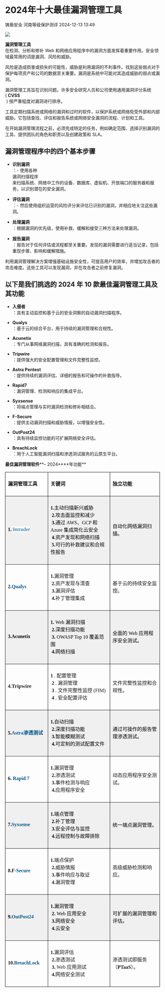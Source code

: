 #  2024年十大最佳漏洞管理工具   
铸盾安全  河南等级保护测评   2024-12-13 13:49  
  
![](https://mmbiz.qpic.cn/sz_mmbiz_png/sNicKB84ZxoEbWP2c7zs38kUHBXkmlzmm33cfTmcGXMeSbWxYicrS5aNP8p7RN0JH2KK5atbN2sEevzNIPqiaiasnw/640?wx_fmt=png&from=appmsg "")  
  
**漏洞管理工具**  
在检测、分析和修补 Web 和网络应用程序中的漏洞方面发挥着重要作用。安全领域最常用的词是漏洞、风险和威胁。  
  
风险是造成损害或损失的可能性，威胁是利用漏洞的不利事件。找到这些弱点对于保护每项资产和公司的数据至关重要。漏洞是系统中可能对其造成威胁的弱点或漏洞。  
  
漏洞管理工具旨在识别问题。许多安全研究人员和公司使用通用漏洞评分系统 ( **CVSS**  
 ) 按严重程度对漏洞进行排序。  
  
工具定期扫描系统或网络的漏洞和过时的软件，以保护系统或网络免受外部和内部威胁。它包括查找、评估和报告系统或网络安全漏洞的流程、计划和工具。  
  
在开始漏洞管理流程之前，必须完成特定的任务，例如确定范围、选择识别漏洞的工具、提供团队的角色和职责以及创建政策和 SLA。   
## 漏洞管理程序中的四个基本步骤  
- **识别漏洞**  
：- 使用各种  
漏洞扫描程序  
来扫描系统、网络中工作的设备、数据库、虚拟机、开放端口的服务器和服务，以识别潜在的安全漏洞。   
  
- **评估漏洞**  
：- 然后使用组织运营的风险评分来评估已识别的漏洞，并相应地关注这些漏洞。  
  
- **处理漏洞**  
：根据漏洞的优先级，使用补救、缓解和接受三种方法来处理漏洞。   
  
- **报告漏洞**  
：报告对于任何评估或流程都至关重要。发现的漏洞需要进行适当记录，包括重现步骤、影响和缓解措施。   
  
利用漏洞管理解决方案增强基础设施安全性，可提高用户的效率，并增加攻击者的攻击难度。这些工具可以发现漏洞，并在攻击者之前修复漏洞。  
## 以下是我们挑选的 2024 年 10 款最佳漏洞管理工具及其功能  
- **入侵者**  
：具有主动监控和基于云的安全洞察的自动漏洞扫描程序。  
  
- **Qualys**  
：基于云的综合平台，用于持续的漏洞管理和合规性。  
  
- **Acunetix**  
：专门从事网络漏洞扫描，具有准确的检测和报告。  
  
- **Tripwire**  
：提供强大的安全配置管理和文件完整性监控。  
  
- **Astra Pentest**  
：提供持续的漏洞评估、详细的报告和可操作的补救指导。  
  
- **Rapid7**  
：漏洞管理、检测和响应的集成平台。  
  
- **Syxsense**  
：将端点管理与实时漏洞检测和修补相结合。  
  
- **F-Secure**  
：提供主动漏洞扫描和威胁情报，以增强安全性。  
  
- **OutPost24**  
：具有持续监控功能的可扩展网络安全评估。  
  
- **BreachLock**  
：用于人工智能漏洞扫描和渗透测试服务的云原生平台。  
  
**最佳漏洞管理软件****– 2024****年功能**  
  
<table><thead><tr style="mso-yfti-irow:0;mso-yfti-firstrow:yes;"><td style="border-width: 1pt;border-style: solid;border-color: windowtext;padding: 6pt;" width="134"><p style="text-align:left;margin-bottom:15.75pt;mso-pagination:widow-orphan;"><strong><span style="font-size:12.0pt;font-family:
   宋体;mso-bidi-font-family:宋体;mso-font-kerning:0pt;">漏洞管理工具<span lang="EN-US"><o:p></o:p></span></span></strong></p></td><td style="border-top: 1pt solid windowtext;border-right: 1pt solid windowtext;border-bottom: 1pt solid windowtext;border-left: none windowtext;padding: 6pt;" width="258"><p style="text-align:left;margin-bottom:15.75pt;mso-pagination:widow-orphan;"><strong><span style="font-size:12.0pt;font-family:
   宋体;mso-bidi-font-family:宋体;mso-font-kerning:0pt;">关键词<span lang="EN-US"><o:p></o:p></span></span></strong></p></td><td style="border-top: 1pt solid windowtext;border-right: 1pt solid windowtext;border-bottom: 1pt solid windowtext;border-left: none windowtext;padding: 6pt;" width="185"><p style="text-align:left;margin-bottom:15.75pt;mso-pagination:widow-orphan;"><strong><span style="font-size:12.0pt;font-family:
   宋体;mso-bidi-font-family:宋体;mso-font-kerning:0pt;">独立功能<span lang="EN-US"><o:p></o:p></span></span></strong></p></td></tr></thead><tbody><tr style="mso-yfti-irow:1;"><td style="border-right: 1pt solid windowtext;border-bottom: 1pt solid windowtext;border-left: 1pt solid windowtext;border-top: none windowtext;background: rgb(240, 240, 240);padding: 6pt;" width="134"><p style="text-align:left;margin-bottom:15.75pt;mso-pagination:widow-orphan;"><strong><span lang="EN-US" style="font-size:12.0pt;font-family:宋体;mso-bidi-font-family:宋体;color:black;mso-color-alt:windowtext;mso-font-kerning:0pt;">1.</span></strong><span lang="EN-US" style="color:black;mso-color-alt:windowtext;"> <span style="font-size:13.0pt;font-family:Poppins;color:#005689;background:white;">Intruder</span></span><span lang="EN-US" style="font-size:12.0pt;font-family:宋体;mso-bidi-font-family:宋体;mso-font-kerning:
  0pt;"><o:p></o:p></span></p></td><td style="border-top: none windowtext;border-left: none windowtext;border-bottom: 1pt solid windowtext;border-right: 1pt solid windowtext;background: rgb(240, 240, 240);padding: 6pt;" width="258"><p style="text-align:left;margin-bottom:15.75pt;mso-pagination:widow-orphan;"><strong><span lang="EN-US" style="font-size:12.0pt;font-family:宋体;mso-bidi-font-family:宋体;color:black;mso-color-alt:windowtext;mso-font-kerning:0pt;">1.</span></strong><span style="font-size:12.0pt;font-family:
  宋体;mso-bidi-font-family:宋体;color:black;mso-color-alt:windowtext;mso-font-kerning:
  0pt;">主动扫描新兴威胁<strong><span lang="EN-US"><br/>
  2.</span></strong>攻击面监控和减少<span lang="EN-US"><br/>
  <strong>3.</strong></span>通过<span lang="EN-US"> AWS</span>、<span lang="EN-US">GCP </span>和<span lang="EN-US"> Azure </span>集成简化云安全<span lang="EN-US"> <br/>
  <strong>4.</strong></span>资产发现和网络扫描<span lang="EN-US"><br/>
  <strong>5.</strong></span>可行的补救建议和合规性报告</span><span lang="EN-US" style="font-size:12.0pt;font-family:宋体;mso-bidi-font-family:宋体;mso-font-kerning:0pt;"><o:p></o:p></span></p></td><td style="border-top: none windowtext;border-left: none windowtext;border-bottom: 1pt solid windowtext;border-right: 1pt solid windowtext;background: rgb(240, 240, 240);padding: 6pt;" width="185"><p style="text-align:left;margin-bottom:15.75pt;mso-pagination:widow-orphan;"><span style="font-size:12.0pt;font-family:宋体;mso-bidi-font-family:宋体;color:black;mso-color-alt:windowtext;mso-font-kerning:
  0pt;">自动化网络漏洞扫描。</span><span lang="EN-US" style="font-size:12.0pt;font-family:
  宋体;mso-bidi-font-family:宋体;mso-font-kerning:0pt;"><o:p></o:p></span></p></td></tr><tr style="mso-yfti-irow:2;"><td style="border-right: 1pt solid windowtext;border-bottom: 1pt solid windowtext;border-left: 1pt solid windowtext;border-top: none windowtext;padding: 6pt;" width="134"><p style="text-align:left;margin-bottom:15.75pt;mso-pagination:widow-orphan;"><strong><span lang="EN-US" style="font-size:12.0pt;font-family:宋体;mso-bidi-font-family:宋体;mso-font-kerning:0pt;">2.<span style="color:#005689;">Qualys</span></span></strong><span lang="EN-US" style="font-size:12.0pt;font-family:宋体;mso-bidi-font-family:宋体;mso-font-kerning:
  0pt;"><o:p></o:p></span></p></td><td style="border-top: none windowtext;border-left: none windowtext;border-bottom: 1pt solid windowtext;border-right: 1pt solid windowtext;padding: 6pt;" width="258"><p style="text-align:left;margin-bottom:15.75pt;mso-pagination:widow-orphan;"><strong><span lang="EN-US" style="font-size:12.0pt;font-family:宋体;mso-bidi-font-family:宋体;mso-font-kerning:0pt;">1.</span></strong><span style="font-size:12.0pt;font-family:宋体;mso-bidi-font-family:宋体;mso-font-kerning:
  0pt;">漏洞管理<span lang="EN-US"><br/>
  <strong>2.</strong></span>资产发现与清查<span lang="EN-US"><br/>
  <strong>3.</strong></span>漏洞评估<span lang="EN-US"><br/>
  <strong>4.</strong></span>补丁管理集成<span lang="EN-US"><o:p></o:p></span></span></p></td><td style="border-top: none windowtext;border-left: none windowtext;border-bottom: 1pt solid windowtext;border-right: 1pt solid windowtext;padding: 6pt;" width="185"><p style="text-align:left;margin-bottom:15.75pt;mso-pagination:widow-orphan;"><span style="font-size:12.0pt;font-family:宋体;mso-bidi-font-family:宋体;mso-font-kerning:0pt;">基于云的持续安全监控。<span lang="EN-US"><o:p></o:p></span></span></p></td></tr><tr style="mso-yfti-irow:3;"><td style="border-right: 1pt solid windowtext;border-bottom: 1pt solid windowtext;border-left: 1pt solid windowtext;border-top: none windowtext;background: rgb(240, 240, 240);padding: 6pt;" width="134"><p style="text-align:left;margin-bottom:15.75pt;mso-pagination:widow-orphan;"><strong><span lang="EN-US" style="font-size:12.0pt;font-family:宋体;mso-bidi-font-family:宋体;color:black;mso-color-alt:windowtext;mso-font-kerning:0pt;">3.Acunetix<span style="font-family:&#34;MS Gothic&#34;;mso-bidi-font-family:
  &#34;MS Gothic&#34;;color:#005689;"></span></span></strong><span lang="EN-US" style="font-size:12.0pt;font-family:宋体;mso-bidi-font-family:宋体;mso-font-kerning:
  0pt;"><o:p></o:p></span></p></td><td style="border-top: none windowtext;border-left: none windowtext;border-bottom: 1pt solid windowtext;border-right: 1pt solid windowtext;background: rgb(240, 240, 240);padding: 6pt;" width="258"><p style="text-align:left;margin-bottom:15.75pt;mso-pagination:widow-orphan;"><strong><span lang="EN-US" style="font-size:12.0pt;font-family:宋体;mso-bidi-font-family:宋体;color:black;mso-color-alt:windowtext;mso-font-kerning:0pt;">1.</span></strong><span lang="EN-US" style="font-size:12.0pt;font-family:宋体;mso-bidi-font-family:宋体;color:black;mso-color-alt:windowtext;mso-font-kerning:0pt;"> Web </span><span style="font-size:12.0pt;font-family:宋体;mso-bidi-font-family:宋体;color:black;mso-color-alt:windowtext;mso-font-kerning:0pt;">漏洞扫描<span lang="EN-US"><br/>
  <strong>2.</strong></span>深度扫描功能<span lang="EN-US"><br/>
  <strong>3.</strong> OWASP Top 10 </span>覆盖范围<span lang="EN-US"><br/>
  <strong>4.</strong></span>网络扫描</span><span lang="EN-US" style="font-size:12.0pt;font-family:宋体;mso-bidi-font-family:宋体;mso-font-kerning:0pt;"><o:p></o:p></span></p></td><td style="border-top: none windowtext;border-left: none windowtext;border-bottom: 1pt solid windowtext;border-right: 1pt solid windowtext;background: rgb(240, 240, 240);padding: 6pt;" width="185"><p style="text-align:left;margin-bottom:15.75pt;mso-pagination:widow-orphan;"><span style="font-size:12.0pt;font-family:宋体;mso-bidi-font-family:宋体;color:black;mso-color-alt:windowtext;mso-font-kerning:
  0pt;">全面的<span lang="EN-US"> Web </span>应用程序安全测试。</span><span lang="EN-US" style="font-size:12.0pt;font-family:宋体;mso-bidi-font-family:宋体;mso-font-kerning:
  0pt;"><o:p></o:p></span></p></td></tr><tr style="mso-yfti-irow:4;"><td style="border-right: 1pt solid windowtext;border-bottom: 1pt solid windowtext;border-left: 1pt solid windowtext;border-top: none windowtext;padding: 6pt;" width="134"><p style="text-align:left;margin-bottom:15.75pt;mso-pagination:widow-orphan;"><strong><span lang="EN-US" style="font-size:12.0pt;font-family:宋体;mso-bidi-font-family:宋体;mso-font-kerning:0pt;">4.</span></strong><strong><span lang="EN-US" style="font-size:13.0pt;font-family:Poppins;color:#222222;background:white;">Tripwire</span></strong><span lang="EN-US" style="font-size:12.0pt;font-family:宋体;mso-bidi-font-family:宋体;mso-font-kerning:0pt;"><o:p></o:p></span></p></td><td style="border-top: none windowtext;border-left: none windowtext;border-bottom: 1pt solid windowtext;border-right: 1pt solid windowtext;padding: 6pt;" width="258"><p style="text-align:left;margin-bottom:15.75pt;mso-pagination:widow-orphan;"><strong><span lang="EN-US" style="font-size:12.0pt;font-family:宋体;mso-bidi-font-family:宋体;mso-font-kerning:0pt;">1</span></strong><span lang="EN-US" style="font-size:12.0pt;font-family:宋体;mso-bidi-font-family:宋体;mso-font-kerning:0pt;"> . </span><span style="font-size:12.0pt;font-family:宋体;mso-bidi-font-family:宋体;mso-font-kerning:0pt;">配置管理<span lang="EN-US"><br/>
  <strong>2</strong> . </span>漏洞管理<span lang="EN-US"><br/>
  <strong>3</strong> . </span>文件完整性监控<span lang="EN-US"> (FIM)<br/>
  <strong>4</strong> . </span>安全配置评估<span lang="EN-US"><o:p></o:p></span></span></p></td><td style="border-top: none windowtext;border-left: none windowtext;border-bottom: 1pt solid windowtext;border-right: 1pt solid windowtext;padding: 6pt;" width="185"><p style="text-align:left;margin-bottom:15.75pt;mso-pagination:widow-orphan;"><span style="font-size:12.0pt;font-family:宋体;mso-bidi-font-family:宋体;mso-font-kerning:0pt;">文件完整性监控和合规性。<span lang="EN-US"><o:p></o:p></span></span></p></td></tr><tr style="mso-yfti-irow:5;"><td style="border-right: 1pt solid windowtext;border-bottom: 1pt solid windowtext;border-left: 1pt solid windowtext;border-top: none windowtext;background: rgb(240, 240, 240);padding: 6pt;" width="134"><p style="text-align:left;margin-bottom:15.75pt;mso-pagination:widow-orphan;"><strong><span lang="EN-US" style="font-size:12.0pt;font-family:宋体;mso-bidi-font-family:宋体;color:black;mso-color-alt:windowtext;mso-font-kerning:0pt;">5.<span style="color:#005689;">Astra</span><span lang="EN-US" style="color:#005689;"><span lang="EN-US">渗透测试 </span></span></span></strong><span lang="EN-US" style="font-size:12.0pt;font-family:宋体;mso-bidi-font-family:宋体;mso-font-kerning:
  0pt;"><o:p></o:p></span></p></td><td style="border-top: none windowtext;border-left: none windowtext;border-bottom: 1pt solid windowtext;border-right: 1pt solid windowtext;background: rgb(240, 240, 240);padding: 6pt;" width="258"><p style="text-align:left;margin-bottom:15.75pt;mso-pagination:widow-orphan;"><strong><span lang="EN-US" style="font-size:12.0pt;font-family:宋体;mso-bidi-font-family:宋体;color:black;mso-color-alt:windowtext;mso-font-kerning:0pt;">1.</span></strong><span style="font-size:12.0pt;font-family:
  宋体;mso-bidi-font-family:宋体;color:black;mso-color-alt:windowtext;mso-font-kerning:
  0pt;">自动扫描<span lang="EN-US"><br/>
  <strong>2.</strong></span>深度扫描功能<span lang="EN-US"><br/>
  <strong>3.</strong></span>智能模糊测试<span lang="EN-US"><br/>
  <strong>4.</strong></span>可定制的测试配置文件</span><span lang="EN-US" style="font-size:12.0pt;font-family:宋体;mso-bidi-font-family:宋体;mso-font-kerning:0pt;"><o:p></o:p></span></p></td><td style="border-top: none windowtext;border-left: none windowtext;border-bottom: 1pt solid windowtext;border-right: 1pt solid windowtext;background: rgb(240, 240, 240);padding: 6pt;" width="185"><p style="text-align:left;margin-bottom:15.75pt;mso-pagination:widow-orphan;"><span style="font-size:12.0pt;font-family:宋体;mso-bidi-font-family:宋体;color:black;mso-color-alt:windowtext;mso-font-kerning:
  0pt;">通过可操作的报告管理渗透测试。</span><span lang="EN-US" style="font-size:12.0pt;font-family:宋体;mso-bidi-font-family:宋体;mso-font-kerning:0pt;"><o:p></o:p></span></p></td></tr><tr style="mso-yfti-irow:6;"><td style="border-right: 1pt solid windowtext;border-bottom: 1pt solid windowtext;border-left: 1pt solid windowtext;border-top: none windowtext;padding: 6pt;" width="134"><p style="text-align:left;margin-bottom:15.75pt;mso-pagination:widow-orphan;"><strong><span lang="EN-US" style="font-size:12.0pt;font-family:宋体;mso-bidi-font-family:宋体;mso-font-kerning:0pt;">6. <span style="color:#005689;">Rapid 7 </span></span></strong><span lang="EN-US" style="font-size:12.0pt;font-family:宋体;mso-bidi-font-family:宋体;mso-font-kerning:
  0pt;"><o:p></o:p></span></p></td><td style="border-top: none windowtext;border-left: none windowtext;border-bottom: 1pt solid windowtext;border-right: 1pt solid windowtext;padding: 6pt;" width="258"><p style="text-align:left;margin-bottom:15.75pt;mso-pagination:widow-orphan;"><strong><span lang="EN-US" style="font-size:12.0pt;font-family:宋体;mso-bidi-font-family:宋体;mso-font-kerning:0pt;">1.</span></strong><span style="font-size:12.0pt;font-family:宋体;mso-bidi-font-family:宋体;mso-font-kerning:
  0pt;">漏洞管理<span lang="EN-US"><br/>
  <strong>2.</strong></span>渗透测试<span lang="EN-US"><br/>
  <strong>3.</strong></span>事件检测与响应<span lang="EN-US"><br/>
  <strong>4.</strong></span>应用程序安全<span lang="EN-US"><o:p></o:p></span></span></p></td><td style="border-top: none windowtext;border-left: none windowtext;border-bottom: 1pt solid windowtext;border-right: 1pt solid windowtext;padding: 6pt;" width="185"><p style="text-align:left;margin-bottom:15.75pt;mso-pagination:widow-orphan;"><span style="font-size:12.0pt;font-family:宋体;mso-bidi-font-family:宋体;mso-font-kerning:0pt;">动态应用程序安全测试。<span lang="EN-US"><o:p></o:p></span></span></p></td></tr><tr style="mso-yfti-irow:7;"><td style="border-right: 1pt solid windowtext;border-bottom: 1pt solid windowtext;border-left: 1pt solid windowtext;border-top: none windowtext;background: rgb(240, 240, 240);padding: 6pt;" width="134"><p style="text-align:left;margin-bottom:15.75pt;mso-pagination:widow-orphan;"><strong><span lang="EN-US" style="font-size:12.0pt;font-family:宋体;mso-bidi-font-family:宋体;color:black;mso-color-alt:windowtext;mso-font-kerning:0pt;">7.<span style="color:#005689;">Syxsense</span></span></strong><span lang="EN-US" style="font-size:12.0pt;font-family:宋体;mso-bidi-font-family:宋体;mso-font-kerning:0pt;"><o:p></o:p></span></p></td><td style="border-top: none windowtext;border-left: none windowtext;border-bottom: 1pt solid windowtext;border-right: 1pt solid windowtext;background: rgb(240, 240, 240);padding: 6pt;" width="258"><p style="text-align:left;margin-bottom:15.75pt;mso-pagination:widow-orphan;"><strong><span lang="EN-US" style="font-size:12.0pt;font-family:宋体;mso-bidi-font-family:宋体;color:black;mso-color-alt:windowtext;mso-font-kerning:0pt;">1.</span></strong><span style="font-size:12.0pt;font-family:
  宋体;mso-bidi-font-family:宋体;color:black;mso-color-alt:windowtext;mso-font-kerning:
  0pt;">端点管理<span lang="EN-US"><br/>
  <strong>2.</strong></span>补丁管理<span lang="EN-US"><br/>
  <strong>3.</strong></span>安全评估与监控<span lang="EN-US"><br/>
  <strong>4.</strong></span>远程控制与故障排除</span><span lang="EN-US" style="font-size:12.0pt;font-family:宋体;mso-bidi-font-family:宋体;mso-font-kerning:0pt;"><o:p></o:p></span></p></td><td style="border-top: none windowtext;border-left: none windowtext;border-bottom: 1pt solid windowtext;border-right: 1pt solid windowtext;background: rgb(240, 240, 240);padding: 6pt;" width="185"><p style="text-align:left;margin-bottom:15.75pt;mso-pagination:widow-orphan;"><span style="font-size:12.0pt;font-family:宋体;mso-bidi-font-family:宋体;color:black;mso-color-alt:windowtext;mso-font-kerning:
  0pt;">统一端点漏洞管理。</span><span lang="EN-US" style="font-size:12.0pt;font-family:
  宋体;mso-bidi-font-family:宋体;mso-font-kerning:0pt;"><o:p></o:p></span></p></td></tr><tr style="mso-yfti-irow:8;"><td style="border-right: 1pt solid windowtext;border-bottom: 1pt solid windowtext;border-left: 1pt solid windowtext;border-top: none windowtext;padding: 6pt;" width="134"><p style="text-align:left;margin-bottom:15.75pt;mso-pagination:widow-orphan;"><strong><span lang="EN-US" style="font-size:12.0pt;font-family:宋体;mso-bidi-font-family:宋体;mso-font-kerning:0pt;">8.F<span style="color:#005689;">-Secure</span></span></strong><span lang="EN-US" style="font-size:12.0pt;font-family:宋体;mso-bidi-font-family:宋体;mso-font-kerning:0pt;"><o:p></o:p></span></p></td><td style="border-top: none windowtext;border-left: none windowtext;border-bottom: 1pt solid windowtext;border-right: 1pt solid windowtext;padding: 6pt;" width="258"><p style="text-align:left;margin-bottom:15.75pt;mso-pagination:widow-orphan;"><strong><span lang="EN-US" style="font-size:12.0pt;font-family:宋体;mso-bidi-font-family:宋体;mso-font-kerning:0pt;">1.</span></strong><span style="font-size:12.0pt;font-family:宋体;mso-bidi-font-family:宋体;mso-font-kerning:
  0pt;">端点保护<span lang="EN-US"><br/>
  <strong>2.</strong></span>威胁情报<span lang="EN-US"><br/>
  <strong>3.</strong></span>事件响应与取证<span lang="EN-US"><br/>
  <strong>4.</strong></span>漏洞管理<span lang="EN-US"><o:p></o:p></span></span></p></td><td style="border-top: none windowtext;border-left: none windowtext;border-bottom: 1pt solid windowtext;border-right: 1pt solid windowtext;padding: 6pt;" width="185"><p style="text-align:left;margin-bottom:15.75pt;mso-pagination:widow-orphan;"><span style="font-size:12.0pt;font-family:宋体;mso-bidi-font-family:宋体;mso-font-kerning:0pt;">高级威胁检测和响应。<span lang="EN-US"><o:p></o:p></span></span></p></td></tr><tr style="mso-yfti-irow:9;"><td style="border-right: 1pt solid windowtext;border-bottom: 1pt solid windowtext;border-left: 1pt solid windowtext;border-top: none windowtext;background: rgb(240, 240, 240);padding: 6pt;" width="134"><p style="text-align:left;margin-bottom:15.75pt;mso-pagination:widow-orphan;"><strong><span lang="EN-US" style="font-size:12.0pt;font-family:宋体;mso-bidi-font-family:宋体;color:black;mso-color-alt:windowtext;mso-font-kerning:0pt;">9.<span style="color:#005689;">OutPost24</span></span></strong><span lang="EN-US" style="font-size:12.0pt;font-family:宋体;mso-bidi-font-family:宋体;mso-font-kerning:
  0pt;"><o:p></o:p></span></p></td><td style="border-top: none windowtext;border-left: none windowtext;border-bottom: 1pt solid windowtext;border-right: 1pt solid windowtext;background: rgb(240, 240, 240);padding: 6pt;" width="258"><p style="text-align:left;margin-bottom:15.75pt;mso-pagination:widow-orphan;"><strong><span lang="EN-US" style="font-size:12.0pt;font-family:宋体;mso-bidi-font-family:宋体;color:black;mso-color-alt:windowtext;mso-font-kerning:0pt;">1.</span></strong><span style="font-size:12.0pt;font-family:
  宋体;mso-bidi-font-family:宋体;color:black;mso-color-alt:windowtext;mso-font-kerning:
  0pt;">漏洞管理<span lang="EN-US"><br/>
  <strong>2.</strong> Web </span>应用安全<span lang="EN-US"><br/>
  <strong>3.</strong></span>网络安全<span lang="EN-US"><br/>
  <strong>4.</strong></span>云安全</span><span lang="EN-US" style="font-size:12.0pt;font-family:宋体;mso-bidi-font-family:宋体;mso-font-kerning:0pt;"><o:p></o:p></span></p></td><td style="border-top: none windowtext;border-left: none windowtext;border-bottom: 1pt solid windowtext;border-right: 1pt solid windowtext;background: rgb(240, 240, 240);padding: 6pt;" width="185"><p style="text-align:left;margin-bottom:15.75pt;mso-pagination:widow-orphan;"><span style="font-size:12.0pt;font-family:宋体;mso-bidi-font-family:宋体;color:black;mso-color-alt:windowtext;mso-font-kerning:
  0pt;">可扩展的漏洞管理和评估。</span><span lang="EN-US" style="font-size:12.0pt;font-family:
  宋体;mso-bidi-font-family:宋体;mso-font-kerning:0pt;"><o:p></o:p></span></p></td></tr><tr style="mso-yfti-irow:10;mso-yfti-lastrow:yes;"><td style="border-right: 1pt solid windowtext;border-bottom: 1pt solid windowtext;border-left: 1pt solid windowtext;border-top: none windowtext;padding: 6pt;" width="134"><p style="text-align:left;margin-bottom:15.75pt;mso-pagination:widow-orphan;"><strong><span lang="EN-US" style="font-size:12.0pt;font-family:宋体;mso-bidi-font-family:宋体;mso-font-kerning:0pt;">10.<span style="color:#005689;">BreachLock</span></span></strong><span lang="EN-US" style="font-size:12.0pt;font-family:宋体;mso-bidi-font-family:宋体;mso-font-kerning:0pt;"><o:p></o:p></span></p></td><td style="border-top: none windowtext;border-left: none windowtext;border-bottom: 1pt solid windowtext;border-right: 1pt solid windowtext;padding: 6pt;" width="258"><p style="text-align:left;margin-bottom:15.75pt;mso-pagination:widow-orphan;"><strong><span lang="EN-US" style="font-size:12.0pt;font-family:宋体;mso-bidi-font-family:宋体;mso-font-kerning:0pt;">1.</span></strong><span style="font-size:12.0pt;font-family:宋体;mso-bidi-font-family:宋体;mso-font-kerning:
  0pt;">漏洞评估<span lang="EN-US"><br/>
  <strong>2.</strong></span>渗透测试<span lang="EN-US"><br/>
  <strong>3.</strong> Web </span>应用测试<span lang="EN-US"><br/>
  <strong>4.</strong></span>网络安全测试<span lang="EN-US"><o:p></o:p></span></span></p></td><td style="border-top: none windowtext;border-left: none windowtext;border-bottom: 1pt solid windowtext;border-right: 1pt solid windowtext;padding: 6pt;" width="185"><p style="text-align:left;margin-bottom:15.75pt;mso-pagination:widow-orphan;"><span style="font-size:12.0pt;font-family:宋体;mso-bidi-font-family:宋体;mso-font-kerning:0pt;">渗透测试即服务（<strong><span lang="EN-US">PTaaS</span></strong>）。<span lang="EN-US"><o:p></o:p></span></span></p></td></tr></tbody></table>  
  
  
